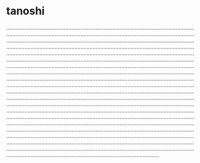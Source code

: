 # tanoshi

.....................................................................................................................................................................................................................................................................................................................................................................................................................................................................................................................................................................................................................................................................................................................................................................................................................................................................................................................................................................................................................................................................................................................................................................................................................................................................................................................................................................................................................................................................................................................................................................................................................................................................................................................................................................................................................................................................................................................................................................................................................................................................................................................................................................................................................................................................................................................................................................................................................................................................................................................................................................................................................................................................................